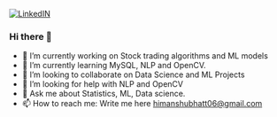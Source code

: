 [![LinkedIN](https://github.com/desininja/logos/Popular_Social_Media-22-512.png)](https://www.linkedin.com/in/himanshu-bhatt-60513856/)

### Hi there 👋

- 🔭 I’m currently working on Stock trading algorithms and ML models
- 🌱 I’m currently learning MySQL, NLP and OpenCV.
- 👯 I’m looking to collaborate on Data Science and ML Projects
- 🤔 I’m looking for help with NLP and OpenCV
- 💬 Ask me about Statistics, ML, Data science.
- 📫 How to reach me: Write me here [himanshubhatt06@gmail.com](himanshubhatt06@gmail.com)


